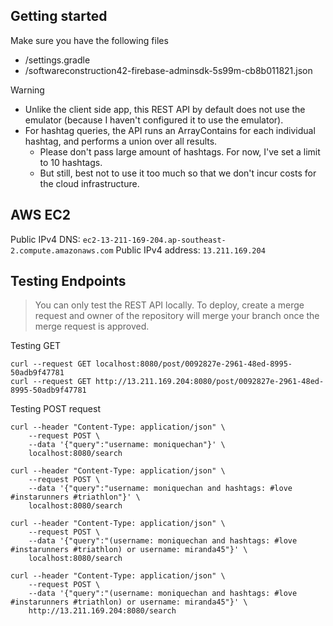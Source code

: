 ## Getting started

Make sure you have the following files

- /settings.gradle
- /softwareconstruction42-firebase-adminsdk-5s99m-cb8b011821.json

Warning

- Unlike the client side app, this REST API by default does not use the emulator (because I haven't configured it to use the emulator).
- For hashtag queries, the API runs an ArrayContains for each individual hashtag, and performs a union over all results. 
  - Please don't pass large amount of hashtags. For now, I've set a limit to 10 hashtags.
  - But still, best not to use it too much so that we don't incur costs for the cloud infrastructure.

## AWS EC2 

Public IPv4 DNS: `ec2-13-211-169-204.ap-southeast-2.compute.amazonaws.com`
Public IPv4 address: `13.211.169.204`

## Testing Endpoints

> You can only test the REST API locally. To deploy, create a merge request and owner of the repository will merge your branch once the merge request is approved.

Testing GET

```
curl --request GET localhost:8080/post/0092827e-2961-48ed-8995-50adb9f47781
curl --request GET http://13.211.169.204:8080/post/0092827e-2961-48ed-8995-50adb9f47781
```

Testing POST request
```
curl --header "Content-Type: application/json" \
    --request POST \
    --data '{"query":"username: moniquechan"}' \
    localhost:8080/search

curl --header "Content-Type: application/json" \
    --request POST \
    --data '{"query":"username: moniquechan and hashtags: #love #instarunners #triathlon"}' \
    localhost:8080/search
 
curl --header "Content-Type: application/json" \
    --request POST \
    --data '{"query":"(username: moniquechan and hashtags: #love #instarunners #triathlon) or username: miranda45"}' \
    localhost:8080/search

curl --header "Content-Type: application/json" \
    --request POST \
    --data '{"query":"(username: moniquechan and hashtags: #love #instarunners #triathlon) or username: miranda45"}' \
    http://13.211.169.204:8080/search
```